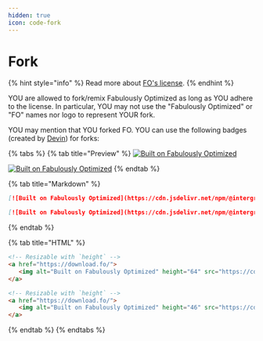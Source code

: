 ```yaml
---
hidden: true
icon: code-fork
---
```


# Fork

{% hint style="info" %}
Read more about [FO's license](https://github.com/Fabulously-Optimized/fabulously-optimized/blob/main/LICENSE.md).
{% endhint %}

YOU are allowed to fork/remix Fabulously Optimized as long as YOU adhere to the license. In particular, YOU may not use the "Fabulously Optimized" or "FO" names nor logo to represent YOUR fork.

YOU may mention that YOU forked FO. YOU can use the following badges (created by [Devin](https://intergrav.github.io/devins-badges-docs)) for forks:

{% tabs %}
{% tab title="Preview" %}
[![Built on Fabulously Optimized](https://cdn.jsdelivr.net/npm/@intergrav/devins-badges@3/assets/cozy/built-with/fabulously-optimized_64h.png)](https://download.fo/)

[![Built on Fabulously Optimized](https://cdn.jsdelivr.net/npm/@intergrav/devins-badges@3/assets/compact/built-with/fabulously-optimized_46h.png)](https://download.fo)
{% endtab %}

{% tab title="Markdown" %}
```md
[![Built on Fabulously Optimized](https://cdn.jsdelivr.net/npm/@intergrav/devins-badges@3/assets/cozy/built-with/fabulously-optimized_64h.png)](https://download.fo/)
```

```md
[![Built on Fabulously Optimized](https://cdn.jsdelivr.net/npm/@intergrav/devins-badges@3/assets/compact/built-with/fabulously-optimized_46h.png)](https://download.fo)
```
{% endtab %}

{% tab title="HTML" %}
```html
<!-- Resizable with `height` -->
<a href="https://download.fo/">
   <img alt="Built on Fabulously Optimized" height="64" src="https://cdn.jsdelivr.net/npm/@intergrav/devins-badges@3/assets/cozy/built-with/fabulously-optimized_vector.svg">
</a>
```

```html
<!-- Resizable with `height` -->
<a href="https://download.fo/">
   <img alt="Built on Fabulously Optimized" height="46" src="https://cdn.jsdelivr.net/npm/@intergrav/devins-badges@3/assets/compact/built-with/fabulously-optimized_vector.svg">
</a>
```
{% endtab %}
{% endtabs %}
